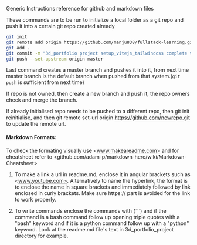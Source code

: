 Generic Instructions reference for github and markdown files

These commands are to be run to initialize a local folder as a git repo and push it into a certain git repo created already
```bash
git init
git remote add origin https://github.com/manju838/fullstack-learning.git
git add .
git commit -m "3d_portfolio project setup_vitejs_tailwindcss complete video_20:47min"
git push --set-upstream origin master
```
Last command creates a master branch and pushes it into it, from next time master branch is the default branch when pushed from that system.(```git push``` is sufficient from next time)

If repo is not owned, then create a new branch and push it, the repo owners check and merge the branch.

If already initialised repo needs to be pushed to a different repo, then git init reinitialise, and then git remote set-url origin https://github.com/newrepo.git to update the remote url.




#### Markdown Formats:

To check the formating visually use <www.makeareadme.com> and for cheatsheet refer to <github.com/adam-p/markdown-here/wiki/Markdown-Cheatsheet>

1) To make a link a url in readme.md, enclose it in angular brackets such as <www.youtube.com>. Alternatively to name the hyperlink, the format is to enclose the name in square brackets and immediately followed by link enclosed in curly brackets. Make sure https:// part is avoided for the link to work properly.

2) To write commands enclose the commands with (```) and if the command is a bash command follow up opening triple quotes with a "bash" keyword and if it is a python command follow up with a "python" keyword. Look at the readme.md file's text in 3d_portfolio_project directory for example.